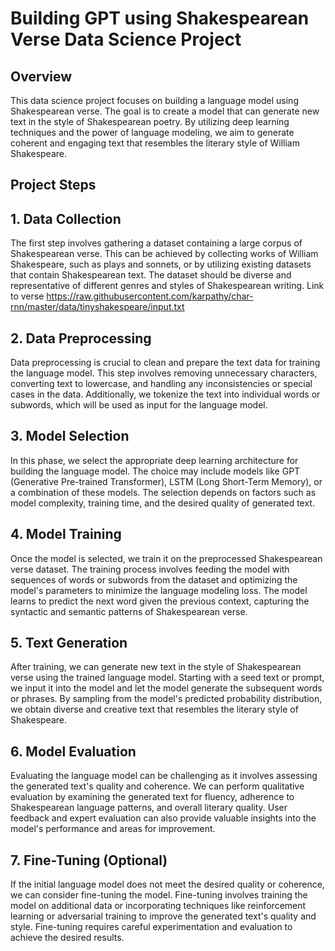 # Building GPT using Shakespearean Verse Data Science Project
## Overview
This data science project focuses on building a language model using Shakespearean verse. The goal is to create a model that can generate new text in the style of Shakespearean poetry. By utilizing deep learning techniques and the power of language modeling, we aim to generate coherent and engaging text that resembles the literary style of William Shakespeare.

## Project Steps
## 1. Data Collection
The first step involves gathering a dataset containing a large corpus of Shakespearean verse. This can be achieved by collecting works of William Shakespeare, such as plays and sonnets, or by utilizing existing datasets that contain Shakespearean text. The dataset should be diverse and representative of different genres and styles of Shakespearean writing. Link to verse https://raw.githubusercontent.com/karpathy/char-rnn/master/data/tinyshakespeare/input.txt

## 2. Data Preprocessing
Data preprocessing is crucial to clean and prepare the text data for training the language model. This step involves removing unnecessary characters, converting text to lowercase, and handling any inconsistencies or special cases in the data. Additionally, we tokenize the text into individual words or subwords, which will be used as input for the language model.

## 3. Model Selection
In this phase, we select the appropriate deep learning architecture for building the language model. The choice may include models like GPT (Generative Pre-trained Transformer), LSTM (Long Short-Term Memory), or a combination of these models. The selection depends on factors such as model complexity, training time, and the desired quality of generated text.

## 4. Model Training
Once the model is selected, we train it on the preprocessed Shakespearean verse dataset. The training process involves feeding the model with sequences of words or subwords from the dataset and optimizing the model's parameters to minimize the language modeling loss. The model learns to predict the next word given the previous context, capturing the syntactic and semantic patterns of Shakespearean verse.

## 5. Text Generation
After training, we can generate new text in the style of Shakespearean verse using the trained language model. Starting with a seed text or prompt, we input it into the model and let the model generate the subsequent words or phrases. By sampling from the model's predicted probability distribution, we obtain diverse and creative text that resembles the literary style of Shakespeare.

## 6. Model Evaluation
Evaluating the language model can be challenging as it involves assessing the generated text's quality and coherence. We can perform qualitative evaluation by examining the generated text for fluency, adherence to Shakespearean language patterns, and overall literary quality. User feedback and expert evaluation can also provide valuable insights into the model's performance and areas for improvement.

## 7. Fine-Tuning (Optional)
If the initial language model does not meet the desired quality or coherence, we can consider fine-tuning the model. Fine-tuning involves training the model on additional data or incorporating techniques like reinforcement learning or adversarial training to improve the generated text's quality and style. Fine-tuning requires careful experimentation and evaluation to achieve the desired results.

